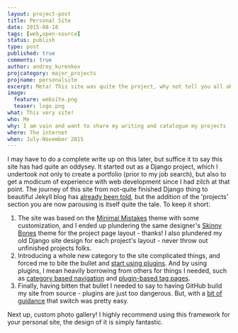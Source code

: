 ```yaml
---
layout: project-post
title: Personal Site
date: 2015-08-10
tags: [web,open-source]
status: publish
type: post
published: true
comments: true
author: andrey_kurenkov
projcategory: major_projects
projname: personalsite
excerpt: Meta! This site was quite the project, why not tell you all about it while you're here
image:
  feature: website.png
  teaser: logo.png
what: This very site!
who: Me
why: I am vain and want to share my writing and catalogue my projects
where: The internet
when: July-November 2015
---
```

I may have to do a complete write up on this later, but suffice it to say this site has had quite an oddysey. It started out as a Django project, which I undertook not only to create a portfolio (prior to my job search), but also to get a modicum of experience with web development since I had zilch at that point. The journey of this site from not-quite finished Django thing to beautiful Jekyll blog has [already been told](http://www.andreykurenkov.com/writing/hello-to-andreykurenkov-com/), but the addition of the 'projects' section you are now parousing is itself quite the tale. To keep it short: 

1. The site was based on the [Minimal Mistakes](https://mmistakes.github.io/minimal-mistakes/) theme with some customization, and I ended up plundering the same designer's [Skinny Bones](https://mmistakes.github.io/skinny-bones-jekyll/) theme for the project page layout - thanks! I also plundered my old Django site design for each project's layout - never throw out unfinished projects folks.
2. Introducing a whole new category to the site complicated things, and forced me to bite the bullet and [start using plugins](http://charliepark.org/jekyll-with-plugins/ ). And by using plugins, I mean heavily borrowing from others for things I needed, such as [category based navigation](http://ajclarkson.co.uk/blog/jekyll-category-post-navigation/ ) and [plugin-based tag pages](http://charliepark.org/tags-in-jekyll/ ).
3. Finally, having bitten that bullet I needed to say to having GitHub build my site from source - plugins are just too dangerous. But, with a [bit of guidance](http://www.smashingmagazine.com/2014/08/build-blog-jekyll-github-pages/) that switch was pretty easy.

Next up, custom photo gallery! I highly recommend using this framework for your personal site, the design of it is simply fantastic.
